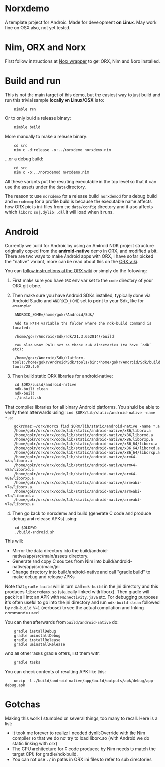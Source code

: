 # Norxdemo
A template project for Android. Made for development **on Linux**. May work fine on OSX also, not yet tested.

# Nim, ORX and Norx
First follow instructions at [Norx wrapper](https://github.com/gokr/norx) to get ORX, Nim and Norx installed.

# Build and run
This is not the main target of this demo, but the easiest way to just build and run this trivial sample **locally on Linux/OSX** is to:

        nimble run

Or to only build a release binary:

        nimble build

More manually to make a release binary:

        cd src
        nim c -d:release -o:../norxdemo norxdemo.nim

...or a debug build:

        cd src
        nim c -o:../norxdemod norxdemo.nim

All these variants put the resulting executable in the top level so that it can use the assets under the `data` directory.

The reason to use `norxdemo` for a release build, `norxdemod` for a debug build and `norxdemop` for a profile build is because the executable name affects
how ORX picks ini-files from the `data/config` directory and it also affects which `liborx.so|.dylib|.dll` it will load when it runs.

# Android
Currently we build for Android by using an Android NDK project structure originally copied from the **android-native** demo in ORX, and modified a bit. There are two ways to make Android apps with ORX, I have so far picked the "native" variant, more can be read about this on the [ORX wiki](https://wiki.orx-project.org/en/tutorials/which_android).

You can [follow instructions at the ORX wiki](https://wiki.orx-project.org/getting_android_tools_and_orx) or simply do the following:

1. First make sure you have `ORX` env var set to the `code` directory of your ORX git clone.
2. Then make sure you have Android SDKs installed, typically done via Android Studio and `ANDROID_HOME` set to point to your Sdk, like for example:

        ANDROID_HOME=/home/gokr/Android/Sdk/
   
        Add to PATH variable the folder where the ndk-build command is located:

        /home/gokr/Android/Sdk/ndk/21.3.6528147/build
        
        You also want PATH set to these sub directories (to have `adb` etc):

        /home/gokr/Android/Sdk/platform-tools:/home/gokr/Android/Sdk/tools/bin:/home/gokr/Android/Sdk/build-tools/28.0.0

3. Then build static ORX libraries for android-native:

        cd $ORX/build/android-native
        ndk-build clean
        ndk-build
        ./install.sh

That compiles libraries for all binary Android platforms. You shuld be able to verify them afterwards using `find $ORX/lib/static/android-native -name *.a`:

        gokr@maz:~/orx/norx$ find $ORX/lib/static/android-native -name *.a
        /home/gokr/orx/orx/code/lib/static/android-native/x86/liborx.a
        /home/gokr/orx/orx/code/lib/static/android-native/x86/liborxd.a
        /home/gokr/orx/orx/code/lib/static/android-native/x86/liborxp.a
        /home/gokr/orx/orx/code/lib/static/android-native/x86_64/liborx.a
        /home/gokr/orx/orx/code/lib/static/android-native/x86_64/liborxd.a
        /home/gokr/orx/orx/code/lib/static/android-native/x86_64/liborxp.a
        /home/gokr/orx/orx/code/lib/static/android-native/arm64-v8a/liborx.a
        /home/gokr/orx/orx/code/lib/static/android-native/arm64-v8a/liborxd.a
        /home/gokr/orx/orx/code/lib/static/android-native/arm64-v8a/liborxp.a
        /home/gokr/orx/orx/code/lib/static/android-native/armeabi-v7a/liborx.a
        /home/gokr/orx/orx/code/lib/static/android-native/armeabi-v7a/liborxd.a
        /home/gokr/orx/orx/code/lib/static/android-native/armeabi-v7a/liborxp.a

4. Then go back to norxdemo and build (generate C code and produce debug and release APKs) using:

        cd $OLDPWD
        ./build-android.sh

This will:

* Mirror the data directory into the build/android-native/app/src/main/assets directory.
* Generate and copy C sources from Nim into build/android-native/app/src/main/jni
* Change directory into build/android-native and call "gradle build" to make debug and release APKs

Note that `gradle build` will in turn call `ndk-build` in the jni directory and this produces `libnorxdemo.so` (statically linked with liborx). Then gradle will pack it all into an APK with `MainActivity.java` etc. For debugging purposes it's often useful to go into the jni directory and run `ndk-build clean` followed by `ndk-build V=1` (verbose) to see the actual compilation and linking commands used.

You can then afterwards from `build/android-native` do:

        gradle installDebug
        gradle uninstallDebug
        gradle installRelease
        gradle uninstallRelease

And all other tasks gradle offers, list them with:

        gradle tasks

You can check contents of resulting APK like this:

        unzip -l ./build/android-native/app/build/outputs/apk/debug/app-debug.apk


# Gotchas
Making this work I stumbled on several things, too many to recall. Here is a list:

* It took me forever to realize I needed dynlibOverride with the Nim compiler so that we do not try to load liborx.so (with Android we do static linking with orx)
* The CPU architecture for C code produced by Nim needs to match the target CPU for gradle/ndk-build.
* You can not use `./` in paths in ORX ini files to refer to sub directories
